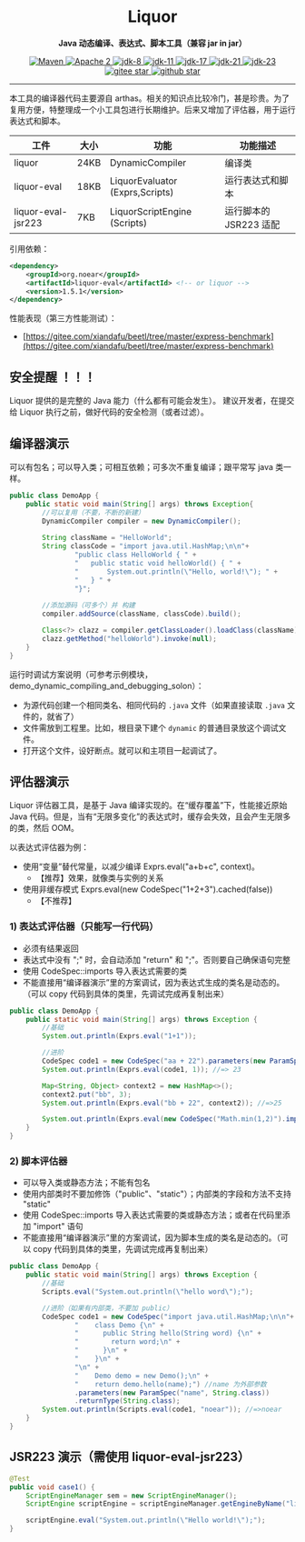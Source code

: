 
<h1 align="center" style="text-align:center;">
Liquor
</h1>
<p align="center">
	<strong>Java 动态编译、表达式、脚本工具（兼容 jar in jar）</strong>
</p>
<p align="center">
    <a target="_blank" href="https://central.sonatype.com/search?q=org.noear%liquor">
        <img src="https://img.shields.io/maven-central/v/org.noear/liquor.svg?label=Maven%20Central" alt="Maven" />
    </a>
    <a target="_blank" href="LICENSE">
		<img src="https://img.shields.io/:License-Apache2-blue.svg" alt="Apache 2" />
	</a>
    <a target="_blank" href="https://www.oracle.com/java/technologies/javase/javase-jdk8-downloads.html">
		<img src="https://img.shields.io/badge/JDK-8-green.svg" alt="jdk-8" />
	</a>
    <a target="_blank" href="https://www.oracle.com/java/technologies/javase/jdk11-archive-downloads.html">
		<img src="https://img.shields.io/badge/JDK-11-green.svg" alt="jdk-11" />
	</a>
    <a target="_blank" href="https://www.oracle.com/java/technologies/javase/jdk17-archive-downloads.html">
		<img src="https://img.shields.io/badge/JDK-17-green.svg" alt="jdk-17" />
	</a>
    <a target="_blank" href="https://www.oracle.com/java/technologies/javase/jdk21-archive-downloads.html">
		<img src="https://img.shields.io/badge/JDK-21-green.svg" alt="jdk-21" />
	</a>
    <a target="_blank" href="https://www.oracle.com/java/technologies/javase/jdk23-archive-downloads.html">
		<img src="https://img.shields.io/badge/JDK-23-green.svg" alt="jdk-23" />
	</a>
    <br />
    <a target="_blank" href='https://gitee.com/noear/liquor/stargazers'>
		<img src='https://gitee.com/noear/liquor/badge/star.svg' alt='gitee star'/>
	</a>
    <a target="_blank" href='https://github.com/noear/liquor/stargazers'>
		<img src="https://img.shields.io/github/stars/noear/liquor.svg?style=flat&logo=github" alt="github star"/>
	</a>
</p>

<hr>


本工具的编译器代码主要源自 arthas。相关的知识点比较冷门，甚是珍贵。为了复用方便，特整理成一个小工具包进行长期维护。后来又增加了评估器，用于运行表达式和脚本。



| 工件                 | 大小   | 功能                              | 功能描述            |
|--------------------|------|---------------------------------|-----------------|
| liquor             | 24KB | DynamicCompiler                 | 编译类             |
| liquor-eval        | 18KB | LiquorEvaluator (Exprs,Scripts) | 运行表达式和脚本        |
| liquor-eval-jsr223 | 7KB  | LiquorScriptEngine (Scripts)    | 运行脚本的 JSR223 适配 |


引用依赖：

```xml
<dependency>
    <groupId>org.noear</groupId>
    <artifactId>liquor-eval</artifactId> <!-- or liquor -->
    <version>1.5.1</version>
</dependency>
```

性能表现（第三方性能测试）：

* [https://gitee.com/xiandafu/beetl/tree/master/express-benchmark](https://gitee.com/xiandafu/beetl/tree/master/express-benchmark)


## 安全提醒 ！！！

Liquor 提供的是完整的 Java 能力（什么都有可能会发生）。 建议开发者，在提交给 Liquor 执行之前，做好代码的安全检测（或者过滤）。

## 编译器演示

可以有包名；可以导入类；可相互依赖；可多次不重复编译；跟平常写 java 类一样。

```java
public class DemoApp {
    public static void main(String[] args) throws Exception{
        //可以复用（不要，不断的新建）
        DynamicCompiler compiler = new DynamicCompiler();
        
        String className = "HelloWorld";
        String classCode = "import java.util.HashMap;\n\n"+
                "public class HelloWorld { " +
                "   public static void helloWorld() { " +
                "       System.out.println(\"Hello, world!\"); " +
                "   } " +
                "}";
        
        //添加源码（可多个）并 构建
        compiler.addSource(className, classCode).build();

        Class<?> clazz = compiler.getClassLoader().loadClass(className);
        clazz.getMethod("helloWorld").invoke(null);
    }
}
```

运行时调试方案说明（可参考示例模块，demo_dynamic_compiling_and_debugging_solon）：

* 为源代码创建一个相同类名、相同代码的 `.java` 文件（如果直接读取 `.java` 文件的，就省了）
* 文件需放到工程里。比如，根目录下建个 `dynamic` 的普通目录放这个调试文件。
* 打开这个文件，设好断点。就可以和主项目一起调试了。

## 评估器演示

Liquor 评估器工具，是基于 Java 编译实现的。在“缓存覆盖”下，性能接近原始 Java 代码。但是，当有“无限多变化”的表达式时，缓存会失效，且会产生无限多的类，然后 OOM。

以表达式评估器为例：

* 使用“变量”替代常量，以减少编译 Exprs.eval("a+b+c", context)。
  * 【推荐】效果，就像类与实例的关系
* 使用非缓存模式 Exprs.eval(new CodeSpec("1+2+3").cached(false))
  * 【不推荐】

### 1) 表达式评估器（只能写一行代码）

* 必须有结果返回
* 表达式中没有 ";" 时，会自动添加 "return" 和 ";"。否则要自己确保语句完整
* 使用 CodeSpec::imports 导入表达式需要的类
* 不能直接用“编译器演示”里的方案调试，因为表达式生成的类名是动态的。（可以 copy 代码到具体的类里，先调试完成再复制出来）


```java
public class DemoApp {
    public static void main(String[] args) throws Exception {
        //基础
        System.out.println(Exprs.eval("1+1"));

        //进阶
        CodeSpec code1 = new CodeSpec("aa + 22").parameters(new ParamSpec("aa", Integer.class));
        System.out.println(Exprs.eval(code1, 1)); //=> 23

        Map<String, Object> context2 = new HashMap<>();
        context2.put("bb", 3);
        System.out.println(Exprs.eval("bb + 22", context2)); //=>25

        System.out.println(Exprs.eval(new CodeSpec("Math.min(1,2)").imports(Math.class))); //=>1
    }
}
```

### 2) 脚本评估器

* 可以导入类或静态方法；不能有包名
* 使用内部类时不要加修饰（"public"、"static"）；内部类的字段和方法不支持 "static"
* 使用 CodeSpec::imports 导入表达式需要的类或静态方法；或者在代码里添加 "import" 语句
* 不能直接用“编译器演示”里的方案调试，因为脚本生成的类名是动态的。（可以 copy 代码到具体的类里，先调试完成再复制出来）

```java
public class DemoApp {
    public static void main(String[] args) throws Exception {
        //基础
        Scripts.eval("System.out.println(\"hello word\");");

        //进阶（如果有内部类，不要加 public）
        CodeSpec code1 = new CodeSpec("import java.util.HashMap;\n\n"+
                "    class Demo {\n" +
                "      public String hello(String word) {\n" +
                "        return word;\n" +
                "      }\n" +
                "    }\n" +
                "\n" +
                "    Demo demo = new Demo();\n" +
                "    return demo.hello(name);") //name 为外部参数
                .parameters(new ParamSpec("name", String.class))
                .returnType(String.class);
        System.out.println(Scripts.eval(code1, "noear")); //=>noear
    }
}
```

## JSR223 演示（需使用 liquor-eval-jsr223）

```java
@Test
public void case1() {
    ScriptEngineManager sem = new ScriptEngineManager();
    ScriptEngine scriptEngine = scriptEngineManager.getEngineByName("liquor"); //或 "java"

    scriptEngine.eval("System.out.println(\"Hello world!\");");
}
```
